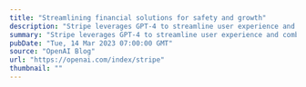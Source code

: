 ```yaml
---
title: "Streamlining financial solutions for safety and growth"
description: "Stripe leverages GPT-4 to streamline user experience and combat fraud."
summary: "Stripe leverages GPT-4 to streamline user experience and combat fraud."
pubDate: "Tue, 14 Mar 2023 07:00:00 GMT"
source: "OpenAI Blog"
url: "https://openai.com/index/stripe"
thumbnail: ""
---
```


